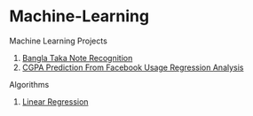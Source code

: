 # Machine-Learning
Machine Learning Projects

1. [ Bangla Taka Note Recognition ](https://github.com/MHRupok/Machine-Learning/blob/master/Bangla%20Taka%20Recognition.ipynb)
2. [ CGPA Prediction From Facebook Usage Regression Analysis ](https://github.com/MHRupok/Machine-Learning/blob/master/CGPA%20prediction.ipynb)

Algorithms

1. [ Linear Regression ](https://github.com/MHRupok/Machine-Learning/blob/master/Linear%20Regression.ipynb)




